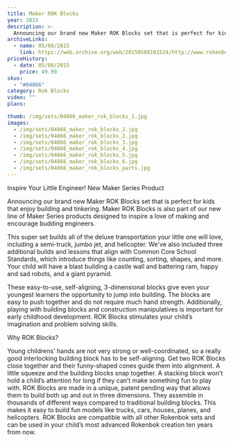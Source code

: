 ```yaml
---
title: Maker ROK Blocks
year: 2015
description: >-
  Announcing our brand new Maker ROK Blocks set that is perfect for kids that enjoy building and tinkering. Maker ROK Blocks is also part of our new line of Maker Series products designed to inspire a love of making and encourage budding engineers.  - See more at: http://www.rokenbok.com/shop/rok-blocks/maker-rok-blocks#sthash.gi4WjQHV.dpuf
archiveLinks:
  - name: 05/08/2015
    link: https://web.archive.org/web/20150508101524/http://www.rokenbok.com/shop/rok-blocks/maker-rok-blocks
priceHistory:
  - date: 05/08/2015
    price: 49.99
skus:
  - "#04866"
category: Rok Blocks
video: ""
plans:

thumb: /img/sets/04866_maker_rok_blocks_1.jpg
images:
  - /img/sets/04866_maker_rok_blocks_2.jpg
  - /img/sets/04866_maker_rok_blocks_2.jpg
  - /img/sets/04866_maker_rok_blocks_3.jpg
  - /img/sets/04866_maker_rok_blocks_4.jpg
  - /img/sets/04866_maker_rok_blocks_5.jpg
  - /img/sets/04866_maker_rok_blocks_6.jpg
  - /img/sets/04866_maker_rok_blocks_parts.jpg
---
```

Inspire Your Little Engineer!
New Maker Series Product

Announcing our brand new Maker ROK Blocks set that is perfect for kids that enjoy building and tinkering. Maker ROK Blocks is also part of our new line of Maker Series products designed to inspire a love of making and encourage budding engineers.

This super set builds all of the deluxe transportation your little one will love, including a semi-truck, jumbo jet, and helicopter. We've also included three additional builds and lessons that align with Common Core School Standards, which introduce things like counting, sorting, shapes, and more. Your child will have a blast building a castle wall and battering ram, happy and sad robots, and a giant pyramid.

These easy-to-use, self-aligning, 3-dimensional blocks give even your youngest learners the opportunity to jump into building. The blocks are easy to push together and do not require much hand strength. Additionally, playing with building blocks and construction manipulatives is important for early childhood development. ROK Blocks stimulates your child’s imagination and problem solving skills.

Why ROK Blocks?

Young childrens' hands are not very strong or well-coordinated, so a really good interlocking building block has to be self-aligning. Get two ROK Blocks close together and their funny-shaped cones guide them into alignment. A little squeeze and the building blocks snap together. A stacking block won’t hold a child’s attention for long if they can’t make something fun to play with. ROK Blocks are made in a unique, patent pending way that allows them to build both up and out in three dimensions. They assemble in thousands of different ways compared to traditional building blocks. This makes it easy to build fun models like trucks, cars, houses, planes, and helicopters. ROK Blocks are compatible with all other Rokenbok sets and can be used in your child’s most advanced Rokenbok creation ten years from now.
